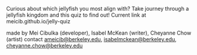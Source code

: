 Curious about which jellyfish you most align with? Take journey through a jellyfish kingdom and this quiz to find out!
Current link at meicib.github.io/jelly-quiz


made by Mei Cibulka (developer), Isabel McKean (writer), Cheyanne Chow (artist)
contact ameicib@berkeley.edu, isabelmckean@berkeley.edu, cheyanne.chow@berkeley.edu
